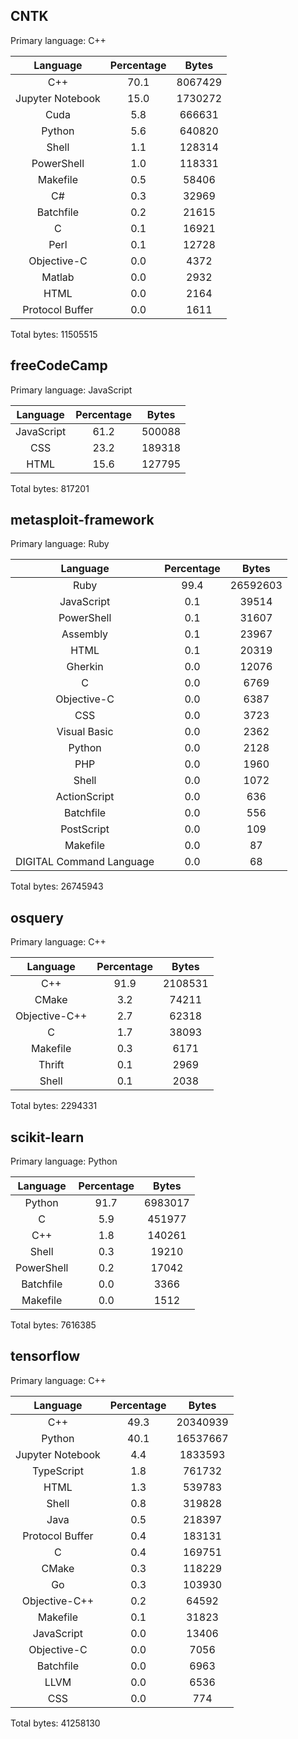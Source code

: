 CNTK
---

Primary language: C++

| Language | Percentage | Bytes |
|:--:|:--:|:--:|
| C++ | 70.1 | 8067429 |
| Jupyter Notebook | 15.0 | 1730272 |
| Cuda | 5.8 | 666631 |
| Python | 5.6 | 640820 |
| Shell | 1.1 | 128314 |
| PowerShell | 1.0 | 118331 |
| Makefile | 0.5 | 58406 |
| C# | 0.3 | 32969 |
| Batchfile | 0.2 | 21615 |
| C | 0.1 | 16921 |
| Perl | 0.1 | 12728 |
| Objective-C | 0.0 | 4372 |
| Matlab | 0.0 | 2932 |
| HTML | 0.0 | 2164 |
| Protocol Buffer | 0.0 | 1611 |

Total bytes: 11505515

freeCodeCamp
---

Primary language: JavaScript

| Language | Percentage | Bytes |
|:--:|:--:|:--:|
| JavaScript | 61.2 | 500088 |
| CSS | 23.2 | 189318 |
| HTML | 15.6 | 127795 |

Total bytes: 817201

metasploit-framework
---

Primary language: Ruby

| Language | Percentage | Bytes |
|:--:|:--:|:--:|
| Ruby | 99.4 | 26592603 |
| JavaScript | 0.1 | 39514 |
| PowerShell | 0.1 | 31607 |
| Assembly | 0.1 | 23967 |
| HTML | 0.1 | 20319 |
| Gherkin | 0.0 | 12076 |
| C | 0.0 | 6769 |
| Objective-C | 0.0 | 6387 |
| CSS | 0.0 | 3723 |
| Visual Basic | 0.0 | 2362 |
| Python | 0.0 | 2128 |
| PHP | 0.0 | 1960 |
| Shell | 0.0 | 1072 |
| ActionScript | 0.0 | 636 |
| Batchfile | 0.0 | 556 |
| PostScript | 0.0 | 109 |
| Makefile | 0.0 | 87 |
| DIGITAL Command Language | 0.0 | 68 |

Total bytes: 26745943

osquery
---

Primary language: C++

| Language | Percentage | Bytes |
|:--:|:--:|:--:|
| C++ | 91.9 | 2108531 |
| CMake | 3.2 | 74211 |
| Objective-C++ | 2.7 | 62318 |
| C | 1.7 | 38093 |
| Makefile | 0.3 | 6171 |
| Thrift | 0.1 | 2969 |
| Shell | 0.1 | 2038 |

Total bytes: 2294331

scikit-learn
---

Primary language: Python

| Language | Percentage | Bytes |
|:--:|:--:|:--:|
| Python | 91.7 | 6983017 |
| C | 5.9 | 451977 |
| C++ | 1.8 | 140261 |
| Shell | 0.3 | 19210 |
| PowerShell | 0.2 | 17042 |
| Batchfile | 0.0 | 3366 |
| Makefile | 0.0 | 1512 |

Total bytes: 7616385

tensorflow
---

Primary language: C++

| Language | Percentage | Bytes |
|:--:|:--:|:--:|
| C++ | 49.3 | 20340939 |
| Python | 40.1 | 16537667 |
| Jupyter Notebook | 4.4 | 1833593 |
| TypeScript | 1.8 | 761732 |
| HTML | 1.3 | 539783 |
| Shell | 0.8 | 319828 |
| Java | 0.5 | 218397 |
| Protocol Buffer | 0.4 | 183131 |
| C | 0.4 | 169751 |
| CMake | 0.3 | 118229 |
| Go | 0.3 | 103930 |
| Objective-C++ | 0.2 | 64592 |
| Makefile | 0.1 | 31823 |
| JavaScript | 0.0 | 13406 |
| Objective-C | 0.0 | 7056 |
| Batchfile | 0.0 | 6963 |
| LLVM | 0.0 | 6536 |
| CSS | 0.0 | 774 |

Total bytes: 41258130

